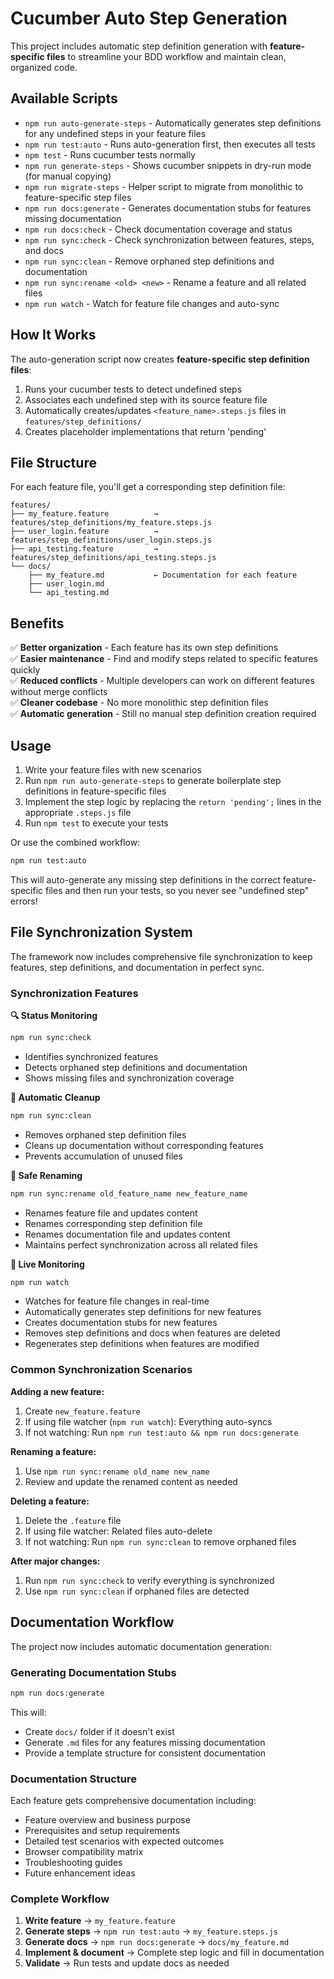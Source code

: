 # Cucumber Auto Step Generation

This project includes automatic step definition generation with **feature-specific files** to streamline your BDD workflow and maintain clean, organized code.

## Available Scripts

- `npm run auto-generate-steps` - Automatically generates step definitions for any undefined steps in your feature files
- `npm run test:auto` - Runs auto-generation first, then executes all tests  
- `npm test` - Runs cucumber tests normally
- `npm run generate-steps` - Shows cucumber snippets in dry-run mode (for manual copying)
- `npm run migrate-steps` - Helper script to migrate from monolithic to feature-specific step files
- `npm run docs:generate` - Generates documentation stubs for features missing documentation
- `npm run docs:check` - Check documentation coverage and status
- `npm run sync:check` - Check synchronization between features, steps, and docs
- `npm run sync:clean` - Remove orphaned step definitions and documentation  
- `npm run sync:rename <old> <new>` - Rename a feature and all related files
- `npm run watch` - Watch for feature file changes and auto-sync

## How It Works

The auto-generation script now creates **feature-specific step definition files**:
1. Runs your cucumber tests to detect undefined steps
2. Associates each undefined step with its source feature file
3. Automatically creates/updates `<feature_name>.steps.js` files in `features/step_definitions/`
4. Creates placeholder implementations that return 'pending'

## File Structure

For each feature file, you'll get a corresponding step definition file:

```
features/
├── my_feature.feature          → features/step_definitions/my_feature.steps.js
├── user_login.feature          → features/step_definitions/user_login.steps.js
├── api_testing.feature         → features/step_definitions/api_testing.steps.js
└── docs/
    ├── my_feature.md           ← Documentation for each feature
    ├── user_login.md
    └── api_testing.md
```

## Benefits

✅ **Better organization** - Each feature has its own step definitions  
✅ **Easier maintenance** - Find and modify steps related to specific features quickly  
✅ **Reduced conflicts** - Multiple developers can work on different features without merge conflicts  
✅ **Cleaner codebase** - No more monolithic step definition files  
✅ **Automatic generation** - Still no manual step definition creation required

## Usage

1. Write your feature files with new scenarios
2. Run `npm run auto-generate-steps` to generate boilerplate step definitions in feature-specific files
3. Implement the step logic by replacing the `return 'pending';` lines in the appropriate `.steps.js` file
4. Run `npm test` to execute your tests

Or use the combined workflow:
```bash
npm run test:auto
```

This will auto-generate any missing step definitions in the correct feature-specific files and then run your tests, so you never see "undefined step" errors!

## File Synchronization System

The framework now includes comprehensive file synchronization to keep features, step definitions, and documentation in perfect sync.

### Synchronization Features

**🔍 Status Monitoring**
```bash
npm run sync:check
```
- Identifies synchronized features
- Detects orphaned step definitions and documentation
- Shows missing files and synchronization coverage

**🧹 Automatic Cleanup**
```bash
npm run sync:clean
```
- Removes orphaned step definition files
- Cleans up documentation without corresponding features
- Prevents accumulation of unused files

**📝 Safe Renaming**
```bash
npm run sync:rename old_feature_name new_feature_name
```
- Renames feature file and updates content
- Renames corresponding step definition file
- Renames documentation file and updates content
- Maintains perfect synchronization across all related files

**👀 Live Monitoring**
```bash
npm run watch
```
- Watches for feature file changes in real-time
- Automatically generates step definitions for new features
- Creates documentation stubs for new features
- Removes step definitions and docs when features are deleted
- Regenerates step definitions when features are modified

### Common Synchronization Scenarios

**Adding a new feature:**
1. Create `new_feature.feature`
2. If using file watcher (`npm run watch`): Everything auto-syncs
3. If not watching: Run `npm run test:auto && npm run docs:generate`

**Renaming a feature:**
1. Use `npm run sync:rename old_name new_name`
2. Review and update the renamed content as needed

**Deleting a feature:**
1. Delete the `.feature` file
2. If using file watcher: Related files auto-delete
3. If not watching: Run `npm run sync:clean` to remove orphaned files

**After major changes:**
1. Run `npm run sync:check` to verify everything is synchronized
2. Use `npm run sync:clean` if orphaned files are detected

## Documentation Workflow

The project now includes automatic documentation generation:

### Generating Documentation Stubs
```bash
npm run docs:generate
```

This will:
- Create `docs/` folder if it doesn't exist
- Generate `.md` files for any features missing documentation
- Provide a template structure for consistent documentation

### Documentation Structure
Each feature gets comprehensive documentation including:
- Feature overview and business purpose
- Prerequisites and setup requirements  
- Detailed test scenarios with expected outcomes
- Browser compatibility matrix
- Troubleshooting guides
- Future enhancement ideas

### Complete Workflow
1. **Write feature** → `my_feature.feature`
2. **Generate steps** → `npm run test:auto` → `my_feature.steps.js` 
3. **Generate docs** → `npm run docs:generate` → `docs/my_feature.md`
4. **Implement & document** → Complete step logic and fill in documentation
5. **Validate** → Run tests and update docs as needed
